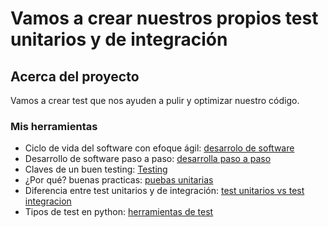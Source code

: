 # Vamos a crear nuestros propios test unitarios y de integración

## Acerca del proyecto
Vamos a crear test que nos ayuden a pulir y optimizar nuestro código.

### Mis herramientas
* Ciclo de vida del software con efoque ágil: [desarrolo de software](https://www.canvia.com/ciclo-vida-desarrollo-software/)
* Desarrollo de software paso a paso: [desarrolla paso a paso](https://www.red-tic.unam.mx/desarrollo-de-software)
* Claves de un buen testing: [Testing](https://www.linkedin.com/pulse/por-qu%C3%A9-el-testing-es-clave-en-desarrollo-de-software-cristian/)
* ¿Por qué? buenas practicas: [puebas unitarias](https://yeeply.com/blog/tendencias-habilidades/que-son-pruebas-unitarias/)
* Diferencia entre test unitarios y de integración: [test unitarios vs test integracion](https://hackernoon.com/lang/es/la-diferencia-entre-pruebas-unitarias-y-pruebas-de-integraci%C3%B3n)
* Tipos de test en python: [herramientas de test](https://openwebinars.net/blog/herramientas-de-testing-en-python/)
